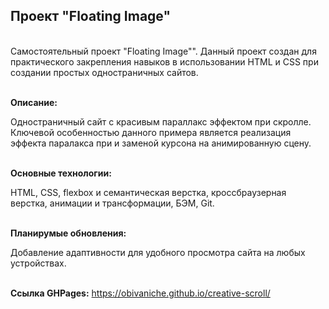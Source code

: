 <h2>Проект "Floating Image"</h2>

<br>Самостоятельный проект "Floating Image"".
Данный проект создан для практического закрепления навыков в использовании HTML и CSS при создании простых одностраничных сайтов.

<br><strong>Описание:</strong> <p>Одностраничный сайт с красивым параллакс эффектом при скролле.  Ключевой особенностью данного примера является реализация эффекта паралакса при и заменой курсона на анимированную сцену.</p>

<br><strong>Основные технологии:</strong> <p>HTML, CSS, flexbox и семантическая верстка, кроссбраузерная верстка, анимации и трансформации, БЭМ, Git.</p>

<br><strong>Планирумые обновления:</strong> <p>Добавление адаптивности для удобного просмотра сайта на любых устройствах.<p>

<br><strong>Ссылка GHPages:</strong> https://obivaniche.github.io/creative-scroll/

